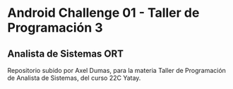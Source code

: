 <h1>Android Challenge 01 - Taller de Programación 3</h1>
<h2>Analista de Sistemas ORT</h2>
<p>
  Repositorio subido por Axel Dumas, para la materia Taller de Programación de Analista de Sistemas, del curso 22C Yatay.
</p>
